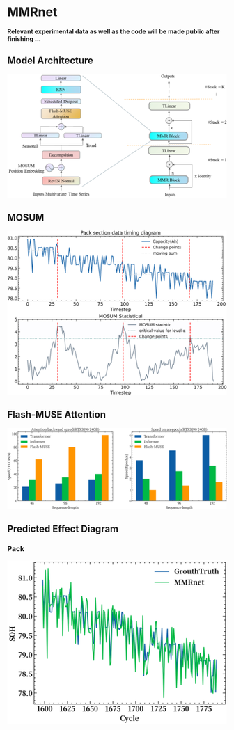 # MMRnet

**Relevant experimental data as well as the code will be made public after finishing ...**

## Model Architecture

![](./pic/Model-Architecture.png)

## MOSUM

![](.\pic\MOSUM.png)

## Flash-MUSE Attention

![](./pic/Flash-MUSE.png)

## Predicted Effect Diagram

### Pack

![](./pic/Pack-Predicted.png)
